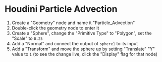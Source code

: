 # Houdini Particle Advection

1. Create a "Geometry" node and name it "Particle_Advection"
2. Double-click the geometry node to enter it
3. Create a "Sphere", change the "Primitive Type" to "Polygon", set the "Scale" to `0.25`
4. Add a "Normal" and connect the output of `sphere1` to its input
5. Add a "Transform" and move the sphere up by setting "Translate" "Y" value to `1` (to see the change live, click the "Display" flag for that node)